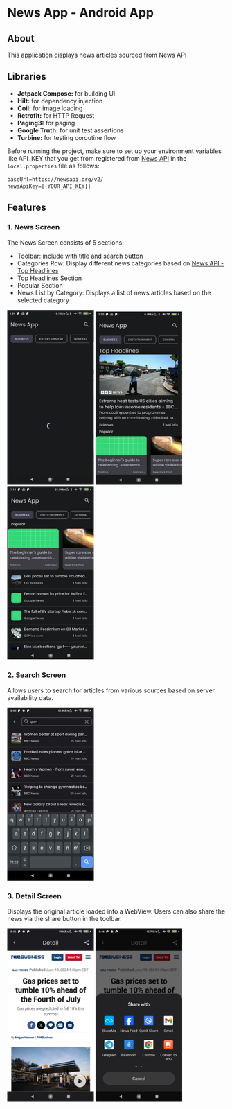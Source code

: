 # News App - Android App

## About
This application displays news articles sourced from [News API](https://newsapi.org/register)

## Libraries

- **Jetpack Compose:** for building UI
- **Hilt:** for dependency injection
- **Coil:** for image loading
- **Retrofit:** for HTTP Request
- **Paging3:** for paging
- **Google Truth:** for unit test assertions 
- **Turbine:** for testing coroutine flow

Before running the project, make sure to set up your environment variables like API_KEY that you get from registered from [News API](https://newsapi.org/register) in the `local.properties` file as follows:

```env
baseUrl=https://newsapi.org/v2/
newsApiKey={{YOUR_API_KEY}}
```

## Features 
### 1. News Screen 
The News Screen consists of 5 sections:
- Toolbar: include with title and search button
- Categories Row: Display different news categories based on [News API - Top Headlines](https://newsapi.org/docs/endpoints/top-headlines)
- Top Headlines Section
- Popular Section
- News List by Category: Displays a list of news articles based on the selected category

<p float="left">
    <img src="/assets/news_screen_1.png" width="200">
    <img src="/assets/news_screen_2.png" width="200">
    <img src="/assets/news_screen_3.png" width="200">
</p>

### 2. Search Screen 
Allows users to search for articles from various sources based on server availability data.
<p float="left">
    <img src="/assets/search_screen.jpg" width="200">
</p>

### 3. Detail Screen
Displays the original article loaded into a WebView. Users can also share the news via the share button in the toolbar.
<p float="left">
    <img src="/assets/detail_screen.jpg" width="200">
    <img src="/assets/detail_share_screen.jpg" width="200">
</p>
